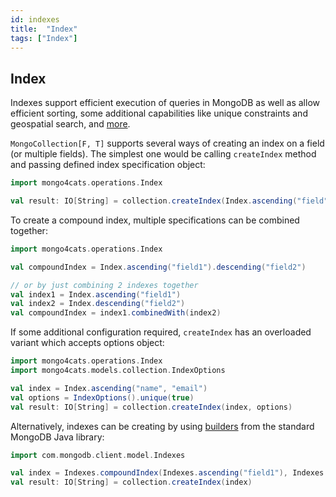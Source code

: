 ```yaml
---
id: indexes
title:  "Index"
tags: ["Index"]
---
```


## Index

Indexes support efficient execution of queries in MongoDB as well as allow efficient sorting, some additional capabilities like unique constraints and geospatial search, and [more](https://docs.mongodb.com/manual/indexes/). 

`MongoCollection[F, T]` supports several ways of creating an index on a field (or multiple fields).
The simplest one would be calling `createIndex` method and passing defined index specification object:

```scala
import mongo4cats.operations.Index

val result: IO[String] = collection.createIndex(Index.ascending("field"))
```
To create a compound index, multiple specifications can be combined together:

```scala
import mongo4cats.operations.Index

val compoundIndex = Index.ascending("field1").descending("field2")

// or by just combining 2 indexes together
val index1 = Index.ascending("field1")
val index2 = Index.descending("field2")
val compoundIndex = index1.combinedWith(index2)
```
If some additional configuration required, `createIndex` has an overloaded variant which accepts options object:

```scala
import mongo4cats.operations.Index
import mongo4cats.models.collection.IndexOptions

val index = Index.ascending("name", "email")
val options = IndexOptions().unique(true)
val result: IO[String] = collection.createIndex(index, options)
```
Alternatively, indexes can be creating by using [builders](https://docs.mongodb.com/drivers/java/sync/current/fundamentals/builders/indexes/) from the standard MongoDB Java library:
```scala
import com.mongodb.client.model.Indexes

val index = Indexes.compoundIndex(Indexes.ascending("field1"), Indexes.ascending("field2"))
val result: IO[String] = collection.createIndex(index)
```